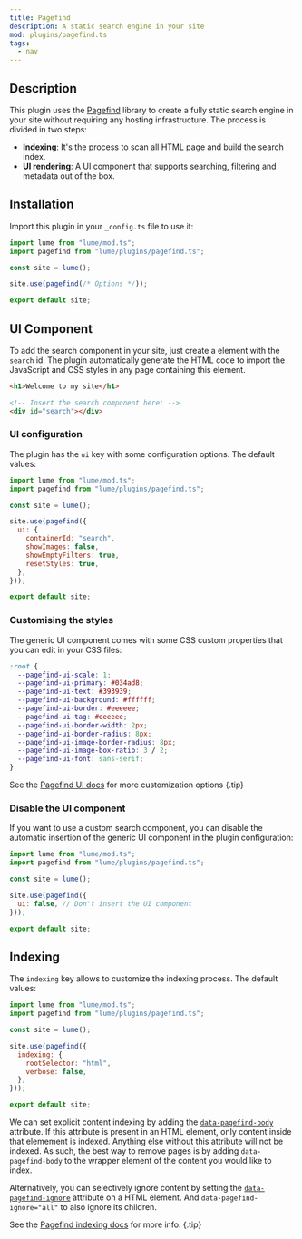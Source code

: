 ```yaml
---
title: Pagefind
description: A static search engine in your site
mod: plugins/pagefind.ts
tags:
  - nav
---
```


## Description

This plugin uses the [Pagefind](https://pagefind.app/) library to create a fully
static search engine in your site without requiring any hosting infrastructure.
The process is divided in two steps:

- **Indexing**: It's the process to scan all HTML page and build the search
  index.
- **UI rendering**: A UI component that supports searching, filtering and
  metadata out of the box.

## Installation

Import this plugin in your `_config.ts` file to use it:

```js
import lume from "lume/mod.ts";
import pagefind from "lume/plugins/pagefind.ts";

const site = lume();

site.use(pagefind(/* Options */));

export default site;
```

## UI Component

To add the search component in your site, just create a element with the
`search` id. The plugin automatically generate the HTML code to import the
JavaScript and CSS styles in any page containing this element.

```html
<h1>Welcome to my site</h1>

<!-- Insert the search component here: -->
<div id="search"></div>
```

### UI configuration

The plugin has the `ui` key with some configuration options. The default values:

```js
import lume from "lume/mod.ts";
import pagefind from "lume/plugins/pagefind.ts";

const site = lume();

site.use(pagefind({
  ui: {
    containerId: "search",
    showImages: false,
    showEmptyFilters: true,
    resetStyles: true,
  },
}));

export default site;
```

### Customising the styles

The generic UI component comes with some CSS custom properties that you can edit
in your CSS files:

```css
:root {
  --pagefind-ui-scale: 1;
  --pagefind-ui-primary: #034ad8;
  --pagefind-ui-text: #393939;
  --pagefind-ui-background: #ffffff;
  --pagefind-ui-border: #eeeeee;
  --pagefind-ui-tag: #eeeeee;
  --pagefind-ui-border-width: 2px;
  --pagefind-ui-border-radius: 8px;
  --pagefind-ui-image-border-radius: 8px;
  --pagefind-ui-image-box-ratio: 3 / 2;
  --pagefind-ui-font: sans-serif;
}
```

See the [Pagefind UI docs](https://pagefind.app/docs/ui/) for more customization
options {.tip}

### Disable the UI component

If you want to use a custom search component, you can disable the automatic
insertion of the generic UI component in the plugin configuration:

```js
import lume from "lume/mod.ts";
import pagefind from "lume/plugins/pagefind.ts";

const site = lume();

site.use(pagefind({
  ui: false, // Don't insert the UI component
}));

export default site;
```

## Indexing

The `indexing` key allows to customize the indexing process. The default values:

```js
import lume from "lume/mod.ts";
import pagefind from "lume/plugins/pagefind.ts";

const site = lume();

site.use(pagefind({
  indexing: {
    rootSelector: "html",
    verbose: false,
  },
}));

export default site;
```

We can set explicit content indexing by adding the
[`data-pagefind-body`](https://pagefind.app/docs/indexing/#removing-pages-from-pagefinds-index)
attribute. If this attribute is present in an HTML element, only content inside
that elemement is indexed. Anything else without this attribute will not be
indexed. As such, the best way to remove pages is by adding `data-pagefind-body`
to the wrapper element of the content you would like to index.

Alternatively, you can selectively ignore content by setting the
[`data-pagefind-ignore`](https://pagefind.app/docs/indexing/#removing-individual-elements-from-the-index)
attribute on a HTML element. And `data-pagefind-ignore="all"` to also ignore its
children.

See the [Pagefind indexing docs](https://pagefind.app/docs/indexing/) for more
info. {.tip}
